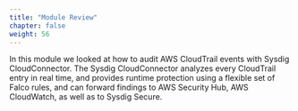 ```yaml
---
title: "Module Review"
chapter: false
weight: 56
---
```


In this module we looked at how to audit AWS CloudTrail events with Sysdig CloudConnector. The Sysdig CloudConnector analyzes every CloudTrail entry in real time, and provides runtime protection using a flexible set of Falco rules, and can forward findings to AWS Security Hub, AWS CloudWatch, as well as to Sysdig Secure.
